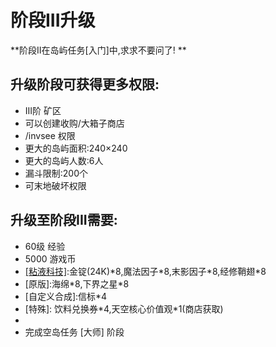 # 阶段III升级

**阶段II在岛屿任务\[入门\]中,求求不要问了! **  

## 升级阶段可获得更多权限:  
- III阶 矿区  
- 可以创建收购/大箱子商店  
- /invsee 权限  
- 更大的岛屿面积:240×240  
- 更大的岛屿人数:6人  
- 漏斗限制:200个  
- 可末地破坏权限  
## 升级至阶段III需要:  
- 60级 经验  
- 5000 游戏币  
- [\[粘液科技\]](https://doc.skycraft.cn/plugins/slimefun):金锭\(24K\)\*8,魔法因子\*8,末影因子\*8,经修鞘翅\*8  
- \[原版\]:海绵\*8,下界之星\*8  
- \[自定义合成\]:信标\*4  
- \[特殊\]: 饮料兑换券\*4,天空核心价值观\*1(商店获取\)  
- [\[与猪灵交易\]]: 奇怪的下界粘液（一定几率获得）  
- 完成空岛任务 \[大师\] 阶段  
